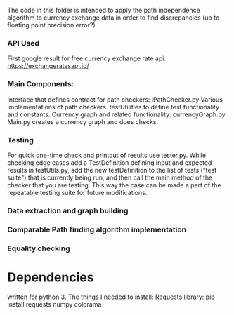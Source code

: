 The code in this folder is intended to apply the path independence algorithm to currency exchange data in order to find discrepancies (up to floating point 
precision error?).

### API Used
First google result for free currency exchange rate api:
https://exchangeratesapi.io/

### Main Components:
Interface that defines contract for path checkers: iPathChecker.py
Various implementations of path checkers.
testUtilities to define test functionality and constants.
Currency graph and related functionality: currencyGraph.py.
Main.py creates a currency graph and does checks.

### Testing
For quick one-time check and printout of results use tester.py.
While checking edge cases add a TestDefinition defining input and expected 
results in testUtils.py, add the new testDefinition to the list of tests 
("test suite") that is currently being run, and then call the main method of the
checker that you are testing. This way the case can be made a part of the 
repeatable testing suite for future modifications.

### Data extraction and graph building

### Comparable Path finding algorithm implementation

### Equality checking

# Dependencies
written for python 3.
The things I needed to install:
Requests library: pip install requests
numpy
colorama